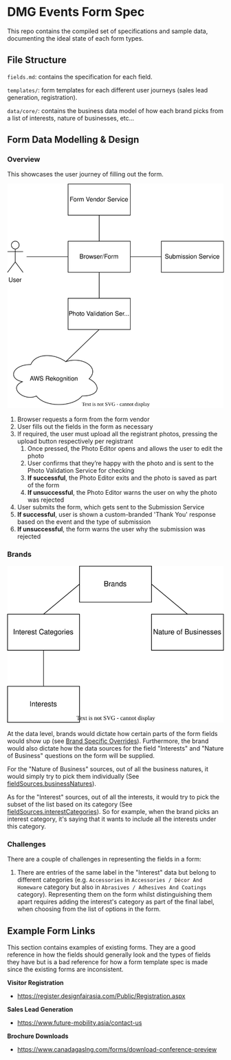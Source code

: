 # DMG Events Form Spec

This repo contains the compiled set of specifications and sample data, documenting the ideal state of each form types.

## File Structure

`fields.md`: contains the specification for each field.

`templates/`: form templates for each different user journeys (sales lead generation, registration).

`data/core/`: contains the business data model of how each brand picks from a list of interests, nature of businesses, etc...

## Form Data Modelling & Design

### Overview

This showcases the user journey of filling out the form.

![Overview Diagram](images/overview-diagram.svg "Overview Diagram")

1. Browser requests a form from the form vendor
2. User fills out the fields in the form as necessary
3. If required, the user must upload all the registrant photos, pressing the upload button respectively per registrant
   1. Once pressed, the Photo Editor opens and allows the user to edit the photo
   2. User confirms that they’re happy with the photo and is sent to the Photo Validation Service for checking
   3. **If successful**, the Photo Editor exits and the photo is saved as part of the form
   4. **If unsuccessful**, the Photo Editor warns the user on why the photo was rejected
4. User submits the form, which gets sent to the Submission Service
5. **If successful**, user is shown a custom-branded 'Thank You' response based on the event and the type of submission
6. **If unsuccessful**, the form warns the user why the submission was rejected

### Brands

![Data Modelling for brands](images/brands.svg "Data Modelling for brands")

At the data level, brands would dictate how certain parts of the form fields would show up (see [Brand Specific Overrides](templates/brand-specific.md)). Furthermore, the brand would also dictate how the data sources for the field "Interests" and "Nature of Business" questions on the form will be supplied.

For the "Nature of Business" sources, out of all the business natures, it would simply try to pick them individually (See [fieldSources.businessNatures](./data/core/brands.json)).

As for the "Interest" sources, out of all the interests, it would try to pick the subset of the list based on its category (See [fieldSources.interestCategories](./data/core/brands.json)). So for example, when the brand picks an interest category, it's saying that it wants to include all the interests under this category.

### Challenges

There are a couple of challenges in representing the fields in a form:

1. There are entries of the same label in the "Interest" data but belong to different categories (e.g. `Accessories` in `Accessories / Décor And Homeware` category but also in `Abrasives / Adhesives And Coatings` category). Representing them on the form whilst distinguishing them apart requires adding the interest's category as part of the final label, when choosing from the list of options in the form.

## Example Form Links

This section contains examples of existing forms. They are a good reference in how the fields should generally look and the types of fields they have but is a bad reference for how a form template spec is made since the existing forms are inconsistent.

**Visitor Registration**

- https://register.designfairasia.com/Public/Registration.aspx

**Sales Lead Generation**

- https://www.future-mobility.asia/contact-us

**Brochure Downloads**

- https://www.canadagaslng.com/forms/download-conference-preview
